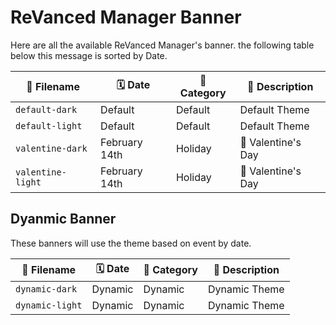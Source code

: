 # ReVanced Manager Banner
Here are all the available ReVanced Manager's banner. the following table below this message is sorted by Date.

| 📃 Filename       | 🗓️ Date       | 📔 Category | 📜 Description         |
| ----------------- | ------------- | ----------- | ---------------------- |
| `default-dark`    | Default       | Default     | Default Theme          |
| `default-light`   | Default       | Default     | Default Theme          |
| `valentine-dark`  | February 14th | Holiday     | 💖 Valentine's Day     |
| `valentine-light` | February 14th | Holiday     | 💖 Valentine's Day     |

## Dyanmic Banner
These banners will use the theme based on event by date.

| 📃 Filename     | 🗓️ Date | 📔 Category | 📜 Description |
| --------------- | ------- | ----------- | -------------- |
| `dynamic-dark`  | Dynamic | Dynamic     | Dynamic Theme  |
| `dynamic-light` | Dynamic | Dynamic     | Dynamic Theme  |
